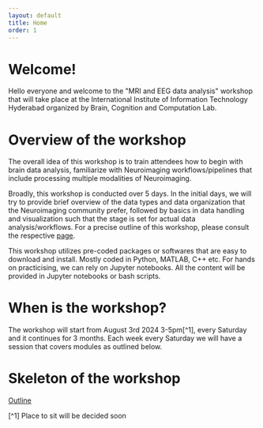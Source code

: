 ```yaml
---
layout: default
title: Home
order: 1
---
```


# Welcome!
Hello everyone and welcome to the "MRI and EEG data analysis" workshop that will take place
at the International Institute of Information Technology Hyderabad organized by Brain, Cognition and Computation Lab.

# Overview of the workshop

The overall idea of this workshop is to train attendees how to begin with brain data analysis, 
 familiarize with Neuroimaging workflows/pipelines that include processing multiple modalities
of Neuroimaging.

 Broadly, this workshop is conducted over 5 days. In the initial days, we will try to provide 
brief overview of the data types and data organization that the Neuroimaging community prefer, followed by basics in data handling and visualization such that the stage is set for actual data analysis/workflows. For a precise outline of this workshop, please consult the respective [page](outline "Outline of the workshop").

This workshop utilizes pre-coded packages or softwares that are easy to download and install. Mostly
coded in Python, MATLAB, C++ etc. For hands on practicising, we can rely on Jupyter notebooks. 
All the content will be provided in Jupyter notebooks or bash scripts.

# When is the workshop?

The workshop will start from August 3rd 2024 3-5pm[^1], every Saturday and
it continues for 3 months. Each week every Saturday we will have a session
that covers modules as outlined below.

# Skeleton of the workshop

[Outline](outline "Outline of the workshop")


[^1] Place to sit will be decided soon
